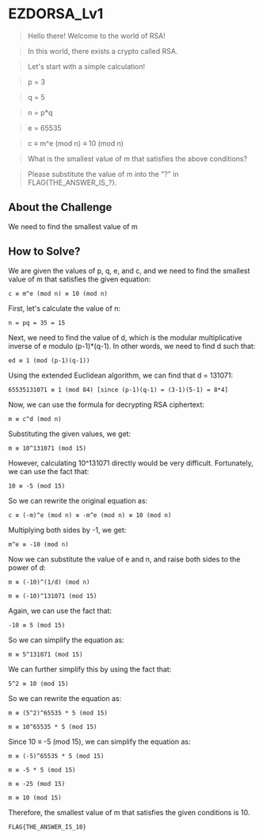 # EZDORSA_Lv1
> Hello there! Welcome to the world of RSA!

> In this world, there exists a crypto called RSA.

> Let's start with a simple calculation!

> p = 3

> q = 5

> n = p*q

> e = 65535

> c ≡ m^e (mod n) ≡ 10 (mod n)

> What is the smallest value of m that satisfies the above conditions?

> Please substitute the value of m into the "?" in FLAG{THE_ANSWER_IS_?}.

## About the Challenge
We need to find the smallest value of m

## How to Solve?
We are given the values of p, q, e, and c, and we need to find the smallest value of m that satisfies the given equation:

```
c ≡ m^e (mod n) ≡ 10 (mod n)
```

First, let's calculate the value of n:

```
n = pq = 35 = 15
```

Next, we need to find the value of d, which is the modular multiplicative inverse of e modulo (p-1)*(q-1). In other words, we need to find d such that:

```
ed ≡ 1 (mod (p-1)(q-1))
```

Using the extended Euclidean algorithm, we can find that d = 131071:

```
65535131071 ≡ 1 (mod 84) [since (p-1)(q-1) = (3-1)(5-1) = 8*4]
```

Now, we can use the formula for decrypting RSA ciphertext:

```
m ≡ c^d (mod n)
```

Substituting the given values, we get:

```
m ≡ 10^131071 (mod 15)
```

However, calculating 10^131071 directly would be very difficult. Fortunately, we can use the fact that:

```
10 ≡ -5 (mod 15)
```

So we can rewrite the original equation as:

```
c ≡ (-m)^e (mod n) ≡ -m^e (mod n) ≡ 10 (mod n)
```

Multiplying both sides by -1, we get:

```
m^e ≡ -10 (mod n)
```

Now we can substitute the value of e and n, and raise both sides to the power of d:

```
m ≡ (-10)^(1/d) (mod n)

m ≡ (-10)^131071 (mod 15)
```

Again, we can use the fact that:

```
-10 ≡ 5 (mod 15)
```

So we can simplify the equation as:

```
m ≡ 5^131071 (mod 15)
```

We can further simplify this by using the fact that:

```
5^2 ≡ 10 (mod 15)
```

So we can rewrite the equation as:

```
m ≡ (5^2)^65535 * 5 (mod 15)

m ≡ 10^65535 * 5 (mod 15)
```

Since 10 ≡ -5 (mod 15), we can simplify the equation as:

```
m ≡ (-5)^65535 * 5 (mod 15)

m ≡ -5 * 5 (mod 15)

m ≡ -25 (mod 15)

m ≡ 10 (mod 15)
```

Therefore, the smallest value of m that satisfies the given conditions is 10.
```
FLAG{THE_ANSWER_IS_10}
```